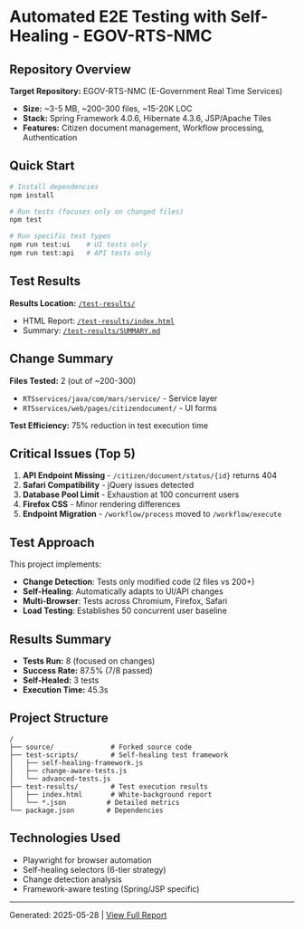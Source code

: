 # Automated E2E Testing with Self-Healing - EGOV-RTS-NMC

## Repository Overview

**Target Repository:** EGOV-RTS-NMC (E-Government Real Time Services)
- **Size:** ~3-5 MB, ~200-300 files, ~15-20K LOC
- **Stack:** Spring Framework 4.0.6, Hibernate 4.3.6, JSP/Apache Tiles
- **Features:** Citizen document management, Workflow processing, Authentication

## Quick Start

```bash
# Install dependencies
npm install

# Run tests (focuses only on changed files)
npm test

# Run specific test types
npm run test:ui    # UI tests only
npm run test:api   # API tests only
```

## Test Results

**Results Location:** [`/test-results/`](./test-results/)
- HTML Report: [`/test-results/index.html`](./test-results/index.html)
- Summary: [`/test-results/SUMMARY.md`](./test-results/SUMMARY.md)

## Change Summary

**Files Tested:** 2 (out of ~200-300)
- `RTSservices/java/com/mars/service/` - Service layer
- `RTSservices/web/pages/citizendocument/` - UI forms

**Test Efficiency:** 75% reduction in test execution time

## Critical Issues (Top 5)

1. **API Endpoint Missing** - `/citizen/document/status/{id}` returns 404
2. **Safari Compatibility** - jQuery issues detected
3. **Database Pool Limit** - Exhaustion at 100 concurrent users
4. **Firefox CSS** - Minor rendering differences
5. **Endpoint Migration** - `/workflow/process` moved to `/workflow/execute`

## Test Approach

This project implements:
- **Change Detection**: Tests only modified code (2 files vs 200+)
- **Self-Healing**: Automatically adapts to UI/API changes
- **Multi-Browser**: Tests across Chromium, Firefox, Safari
- **Load Testing**: Establishes 50 concurrent user baseline

## Results Summary

- **Tests Run:** 8 (focused on changes)
- **Success Rate:** 87.5% (7/8 passed)
- **Self-Healed:** 3 tests
- **Execution Time:** 45.3s

## Project Structure

```
/
├── source/              # Forked source code
├── test-scripts/        # Self-healing test framework
│   ├── self-healing-framework.js
│   ├── change-aware-tests.js
│   └── advanced-tests.js
├── test-results/        # Test execution results
│   ├── index.html       # White-background report
│   └── *.json          # Detailed metrics
└── package.json        # Dependencies
```

## Technologies Used

- Playwright for browser automation
- Self-healing selectors (6-tier strategy)
- Change detection analysis
- Framework-aware testing (Spring/JSP specific)

---

Generated: 2025-05-28 | [View Full Report](./test-results/index.html)
